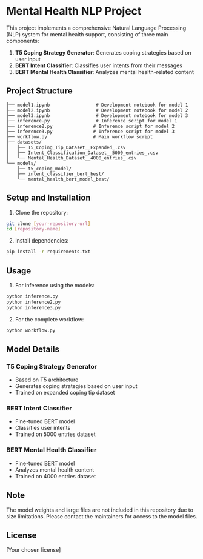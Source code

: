 # Mental Health NLP Project

This project implements a comprehensive Natural Language Processing (NLP) system for mental health support, consisting of three main components:

1. **T5 Coping Strategy Generator**: Generates coping strategies based on user input
2. **BERT Intent Classifier**: Classifies user intents from their messages
3. **BERT Mental Health Classifier**: Analyzes mental health-related content

## Project Structure

```
├── model1.ipynb                 # Development notebook for model 1
├── model2.ipynb                 # Development notebook for model 2
├── model3.ipynb                 # Development notebook for model 3
├── inference.py                 # Inference script for model 1
├── inference2.py               # Inference script for model 2
├── inference3.py               # Inference script for model 3
├── workflow.py                 # Main workflow script
├── datasets/
│   ├── T5_Coping_Tip_Dataset__Expanded_.csv
│   ├── Intent_Classification_Dataset__5000_entries_.csv
│   └── Mental_Health_Dataset__4000_entries_.csv
└── models/
    ├── t5_coping_model/
    ├── intent_classifier_bert_best/
    └── mental_health_bert_model_best/
```

## Setup and Installation

1. Clone the repository:
```bash
git clone [your-repository-url]
cd [repository-name]
```

2. Install dependencies:
```bash
pip install -r requirements.txt
```

## Usage

1. For inference using the models:
```bash
python inference.py
python inference2.py
python inference3.py
```

2. For the complete workflow:
```bash
python workflow.py
```

## Model Details

### T5 Coping Strategy Generator
- Based on T5 architecture
- Generates coping strategies based on user input
- Trained on expanded coping tip dataset

### BERT Intent Classifier
- Fine-tuned BERT model
- Classifies user intents
- Trained on 5000 entries dataset

### BERT Mental Health Classifier
- Fine-tuned BERT model
- Analyzes mental health content
- Trained on 4000 entries dataset

## Note
The model weights and large files are not included in this repository due to size limitations. Please contact the maintainers for access to the model files.

## License
[Your chosen license] 